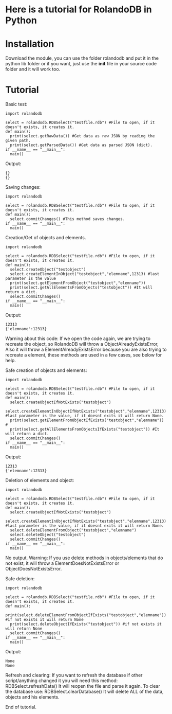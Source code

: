 # Here is a tutorial for RolandoDB in Python

# Installation
Download the module, you can use the folder rolandodb and put it in the python lib folder or if you want,
just use the __init__ file in your source code folder and it will work too.

# Tutorial
Basic test:
```
import rolandodb

select = rolandodb.RDBSelect("testfile.rdb") #File to open, if it doesn't exists, it creates it.
def main():
  print(select.getRawData()) #Get data as raw JSON by reading the given path.
  print(select.getParsedData()) #Get data as parsed JSON (dict).
if __name__ == "__main__":
  main()
```
Output:
```
{}
{}
```
Saving changes:
```
import rolandodb

select = rolandodb.RDBSelect("testfile.rdb") #File to open, if it doesn't exists, it creates it.
def main():
  select.commitChanges() #This method saves changes.
if __name__ == "__main__":
  main()
```
Creation/Get of objects and elements.
```
import rolandodb

select = rolandodb.RDBSelect("testfile.rdb") #File to open, if it doesn't exists, it creates it.
def main():
  select.createObject("testobject")
  select.createElementInObject("testobject","elemname",12313) #last parameter is the value
  print(select.getElementFromObject("testobject","elemname"))
  print(select.getAllElementsFromObjects("testobject")) #It will return a dict.
  select.commitChanges()
if __name__ == "__main__":
  main()
```
Output:
```
12313
{'elemname':12313}
```
Warning about this code: If we open the code again, we are trying to recreate the object, so RolandoDB will throw a ObjectAlreadyExistsError, Also
it will throw a ElementAlreadyExistsError because you are also trying to recreate a element, these methods are used in a few cases, see below for help.

Safe creation of objects and elements:
```
import rolandodb

select = rolandodb.RDBSelect("testfile.rdb") #File to open, if it doesn't exists, it creates it.
def main():
  select.createObjectIfNotExists("testobject")
  select.createElementInObjectIfNotExists("testobject","elemname",12313) #last parameter is the value, if it doesnt exits it will return None.
  print(select.getElementFromObjectIfExists("testobject","elemname")) #
  print(select.getAllElementsFromObjectsIfExists("testobject")) #It will return a dict.
  select.commitChanges()
if __name__ == "__main__":
  main()
```
Output:
```
12313
{'elemname':12313}
```
Deletion of elements and object:
```
import rolandodb

select = rolandodb.RDBSelect("testfile.rdb") #File to open, if it doesn't exists, it creates it.
def main():
  select.createObjectIfNotExists("testobject")
  select.createElementInObjectIfNotExists("testobject","elemname",12313) #last parameter is the value, if it doesnt exits it will return None.
  select.deleteElementFromObject("testobject","elemname")
  select.deleteObject("testobject")
  select.commitChanges()
if __name__ == "__main__":
  main()
```
No output.
Warning: If you use delete methods in objects/elements that do not exist, it will throw a ElementDoesNotExistsError or ObjectDoesNotExistsError.

Safe deletion:
```
import rolandodb

select = rolandodb.RDBSelect("testfile.rdb") #File to open, if it doesn't exists, it creates it.
def main():
  print(select.deleteElementFromObjectIfExists("testobject","elemname")) #if not exists it will return None
  print(select.deleteObjectIfExists("testobject")) #if not exists it will return None
  select.commitChanges()
if __name__ == "__main__":
  main()
```
Output:
```
None
None
```
Refresh and clearing:
If you want to refresh the database if other script/anything changed it you will need this method:
RDBSelect.refreshData()
It will reopen the file and parse it again.
To clear the database use:
RDBSelect.clearDatabase()
It will delete ALL of the data, objects and his elements.

End of tutorial.
